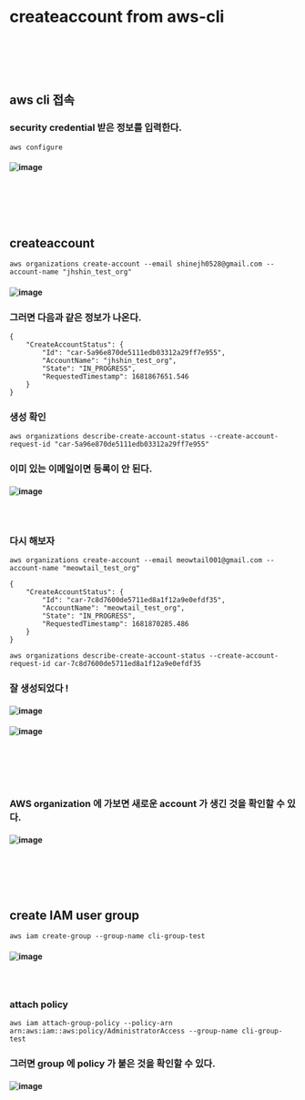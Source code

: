 # createaccount from aws-cli
### <br/><br/><br/>

## aws cli 접속
### security credential 받은 정보를 입력한다.
```
aws configure
```
#### ![image](https://user-images.githubusercontent.com/62974484/232943341-e3069e20-631a-4412-ab9e-77bd57735650.png)

### <br/><br/><br/>

## createaccount
```
aws organizations create-account --email shinejh0528@gmail.com --account-name "jhshin_test_org"
```
#### ![image](https://user-images.githubusercontent.com/62974484/232943353-a570f916-36ba-4214-ad45-80ae9dd85452.png)
### 그러면 다음과 같은 정보가 나온다.
```
{
    "CreateAccountStatus": {
        "Id": "car-5a96e870de5111edb03312a29ff7e955",
        "AccountName": "jhshin_test_org",
        "State": "IN_PROGRESS",
        "RequestedTimestamp": 1681867651.546
    }
}
```
### 생성 확인
```
aws organizations describe-create-account-status --create-account-request-id "car-5a96e870de5111edb03312a29ff7e955"
```
### 이미 있는 이메일이면 등록이 안 된다.
#### ![image](https://user-images.githubusercontent.com/62974484/232948425-10c0d48f-0fea-4d0b-a898-e752691d53f7.png)
### <br/>

### 다시 해보자
```
aws organizations create-account --email meowtail001@gmail.com --account-name "meowtail_test_org"

```
```
{
    "CreateAccountStatus": {
        "Id": "car-7c8d7600de5711ed8a1f12a9e0efdf35",
        "AccountName": "meowtail_test_org",
        "State": "IN_PROGRESS",
        "RequestedTimestamp": 1681870285.486
    }
}
```
```
aws organizations describe-create-account-status --create-account-request-id car-7c8d7600de5711ed8a1f12a9e0efdf35
```
### 잘 생성되었다 !
#### ![image](https://user-images.githubusercontent.com/62974484/232948679-2bf9fac1-daa2-41d8-9abe-e3e94a6b212f.png)
#### ![image](https://user-images.githubusercontent.com/62974484/232948752-cb3f5807-bec4-4b49-ac31-55d86feca51b.png)
### <br/><br/><br/>

### AWS organization 에 가보면 새로운 account 가 생긴 것을 확인할 수 있다.
#### ![image](https://user-images.githubusercontent.com/62974484/232943612-a8c13be4-9d08-4431-bd71-4968844da78e.png)
### <br/><br/><br/>

## create IAM user group
```
aws iam create-group --group-name cli-group-test
```
#### ![image](https://user-images.githubusercontent.com/62974484/232944844-956c4fdc-3ddf-4f97-a2ce-012198f02724.png)
### <br/>
### attach policy
```
aws iam attach-group-policy --policy-arn arn:aws:iam::aws:policy/AdministratorAccess --group-name cli-group-test
```
### 그러면 group 에 policy 가 붙은 것을 확인할 수 있다.
#### ![image](https://user-images.githubusercontent.com/62974484/232945079-a635ff77-b620-4491-a37e-36972ad0131f.png)

### <br/><br/><br/>

